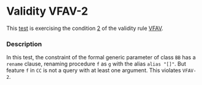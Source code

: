 # Validity VFAV-2

This [test](.) is exercising the condition [2](../Readme.md) of the validity rule [VFAV](../../vfav/Readme.md).

### Description

In this test, the constraint of the formal generic parameter of class `BB` has a `rename` clause, renaming procedure `f` as `g` with the alias `alias "[]"`. But feature `f` in `CC` is not a query with at least one argument. This violates `VFAV-2`.

